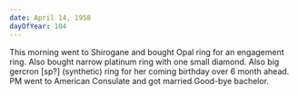 ```yaml
---
date: April 14, 1958
dayOfYear: 104
---
```

This morning went to Shirogane and bought Opal ring for an engagement ring. Also bought narrow platinum ring with one small diamond. Also big gercron [sp?]  (synthetic) ring for her coming birthday over 6 month ahead. PM went to American Consulate and got married Good-bye bachelor.